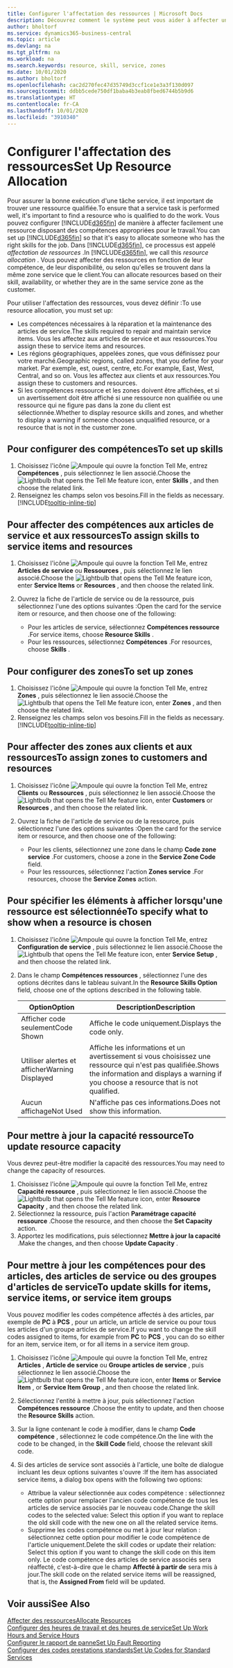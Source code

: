 ```yaml
---
title: Configurer l'affectation des ressources | Microsoft Docs
description: Découvrez comment le système peut vous aider à affecter une personne dotée des compétences requises à la fourniture d'un service.
author: bholtorf
ms.service: dynamics365-business-central
ms.topic: article
ms.devlang: na
ms.tgt_pltfrm: na
ms.workload: na
ms.search.keywords: resource, skill, service, zones
ms.date: 10/01/2020
ms.author: bholtorf
ms.openlocfilehash: cac2d270fec47d35749d3ccf1ce1e3a3f130d097
ms.sourcegitcommit: ddbb5cede750df1baba4b3eab8fbed6744b5b9d6
ms.translationtype: HT
ms.contentlocale: fr-CA
ms.lasthandoff: 10/01/2020
ms.locfileid: "3910340"
---
```

# <a name="set-up-resource-allocation"></a><span data-ttu-id="1099b-103">Configurer l'affectation des ressources</span><span class="sxs-lookup"><span data-stu-id="1099b-103">Set Up Resource Allocation</span></span>
<span data-ttu-id="1099b-104">Pour assurer la bonne exécution d'une tâche service, il est important de trouver une ressource qualifiée.</span><span class="sxs-lookup"><span data-stu-id="1099b-104">To ensure that a service task is performed well, it's important to find a resource who is qualified to do the work.</span></span> <span data-ttu-id="1099b-105">Vous pouvez configurer [!INCLUDE[d365fin](includes/d365fin_md.md)] de manière à affecter facilement une ressource disposant des compétences appropriées pour le travail.</span><span class="sxs-lookup"><span data-stu-id="1099b-105">You can set up [!INCLUDE[d365fin](includes/d365fin_md.md)] so that it's easy to allocate someone who has the right skills for the job.</span></span> <span data-ttu-id="1099b-106">Dans [!INCLUDE[d365fin](includes/d365fin_md.md)], ce processus est appelé _affectation de ressources_ .</span><span class="sxs-lookup"><span data-stu-id="1099b-106">In [!INCLUDE[d365fin](includes/d365fin_md.md)], we call this _resource allocation_ .</span></span> <span data-ttu-id="1099b-107">Vous pouvez affecter des ressources en fonction de leur compétence, de leur disponibilité, ou selon qu'elles se trouvent dans la même zone service que le client.</span><span class="sxs-lookup"><span data-stu-id="1099b-107">You can allocate resources based on their skill, availability, or whether they are in the same service zone as the customer.</span></span> 

<span data-ttu-id="1099b-108">Pour utiliser l'affectation des ressources, vous devez définir :</span><span class="sxs-lookup"><span data-stu-id="1099b-108">To use resource allocation, you must set up:</span></span>  
  
* <span data-ttu-id="1099b-109">Les compétences nécessaires à la réparation et la maintenance des articles de service.</span><span class="sxs-lookup"><span data-stu-id="1099b-109">The skills required to repair and maintain service items.</span></span> <span data-ttu-id="1099b-110">Vous les affectez aux articles de service et aux ressources.</span><span class="sxs-lookup"><span data-stu-id="1099b-110">You assign these to service items and resources.</span></span>  
* <span data-ttu-id="1099b-111">Les régions géographiques, appelées zones, que vous définissez pour votre marché.</span><span class="sxs-lookup"><span data-stu-id="1099b-111">Geographic regions, called zones, that you define for your market.</span></span> <span data-ttu-id="1099b-112">Par exemple, est, ouest, centre, etc.</span><span class="sxs-lookup"><span data-stu-id="1099b-112">For example, East, West, Central, and so on.</span></span> <span data-ttu-id="1099b-113">Vous les affectez aux clients et aux ressources.</span><span class="sxs-lookup"><span data-stu-id="1099b-113">You assign these to customers and resources.</span></span>  
* <span data-ttu-id="1099b-114">Si les compétences ressource et les zones doivent être affichées, et si un avertissement doit être affiché si une ressource non qualifiée ou une ressource qui ne figure pas dans la zone du client est sélectionnée.</span><span class="sxs-lookup"><span data-stu-id="1099b-114">Whether to display resource skills and zones, and whether to display a warning if someone chooses unqualified resource, or a resource that is not in the customer zone.</span></span>  

## <a name="to-set-up-skills"></a><span data-ttu-id="1099b-115">Pour configurer des compétences</span><span class="sxs-lookup"><span data-stu-id="1099b-115">To set up skills</span></span>
1. <span data-ttu-id="1099b-116">Choisissez l'icône ![Ampoule qui ouvre la fonction Tell Me](media/ui-search/search_small.png "Dites-moi ce que vous voulez faire"), entrez **Compétences** , puis sélectionnez le lien associé.</span><span class="sxs-lookup"><span data-stu-id="1099b-116">Choose the ![Lightbulb that opens the Tell Me feature](media/ui-search/search_small.png "Tell me what you want to do") icon, enter **Skills** , and then choose the related link.</span></span>  
2. <span data-ttu-id="1099b-117">Renseignez les champs selon vos besoins.</span><span class="sxs-lookup"><span data-stu-id="1099b-117">Fill in the fields as necessary.</span></span> [!INCLUDE[tooltip-inline-tip](includes/tooltip-inline-tip_md.md)]  

## <a name="to-assign-skills-to-service-items-and-resources"></a><span data-ttu-id="1099b-118">Pour affecter des compétences aux articles de service et aux ressources</span><span class="sxs-lookup"><span data-stu-id="1099b-118">To assign skills to service items and resources</span></span>
1. <span data-ttu-id="1099b-119">Choisissez l'icône ![Ampoule qui ouvre la fonction Tell Me](media/ui-search/search_small.png "Dites-moi ce que vous voulez faire"), entrez **Articles de service** ou **Ressources** , puis sélectionnez le lien associé.</span><span class="sxs-lookup"><span data-stu-id="1099b-119">Choose the ![Lightbulb that opens the Tell Me feature](media/ui-search/search_small.png "Tell me what you want to do") icon, enter **Service Items** or **Resources** , and then choose the related link.</span></span>  
2. <span data-ttu-id="1099b-120">Ouvrez la fiche de l'article de service ou de la ressource, puis sélectionnez l'une des options suivantes :</span><span class="sxs-lookup"><span data-stu-id="1099b-120">Open the card for the service item or resource, and then choose one of the following:</span></span>  
  
    * <span data-ttu-id="1099b-121">Pour les articles de service, sélectionnez **Compétences ressource** .</span><span class="sxs-lookup"><span data-stu-id="1099b-121">For service items, choose **Resource Skills** .</span></span>  
    * <span data-ttu-id="1099b-122">Pour les ressources, sélectionnez **Compétences** .</span><span class="sxs-lookup"><span data-stu-id="1099b-122">For resources, choose **Skills** .</span></span>  

## <a name="to-set-up-zones"></a><span data-ttu-id="1099b-123">Pour configurer des zones</span><span class="sxs-lookup"><span data-stu-id="1099b-123">To set up zones</span></span>
1. <span data-ttu-id="1099b-124">Choisissez l'icône ![Ampoule qui ouvre la fonction Tell Me](media/ui-search/search_small.png "Dites-moi ce que vous voulez faire"), entrez **Zones** , puis sélectionnez le lien associé.</span><span class="sxs-lookup"><span data-stu-id="1099b-124">Choose the ![Lightbulb that opens the Tell Me feature](media/ui-search/search_small.png "Tell me what you want to do") icon, enter **Zones** , and then choose the related link.</span></span>  
2. <span data-ttu-id="1099b-125">Renseignez les champs selon vos besoins.</span><span class="sxs-lookup"><span data-stu-id="1099b-125">Fill in the fields as necessary.</span></span> [!INCLUDE[tooltip-inline-tip](includes/tooltip-inline-tip_md.md)]  

## <a name="to-assign-zones-to-customers-and-resources"></a><span data-ttu-id="1099b-126">Pour affecter des zones aux clients et aux ressources</span><span class="sxs-lookup"><span data-stu-id="1099b-126">To assign zones to customers and resources</span></span> 
1. <span data-ttu-id="1099b-127">Choisissez l'icône ![Ampoule qui ouvre la fonction Tell Me](media/ui-search/search_small.png "Dites-moi ce que vous voulez faire"), entrez **Clients** ou **Ressources** , puis sélectionnez le lien associé.</span><span class="sxs-lookup"><span data-stu-id="1099b-127">Choose the ![Lightbulb that opens the Tell Me feature](media/ui-search/search_small.png "Tell me what you want to do") icon, enter **Customers** or **Resources** , and then choose the related link.</span></span>  
2. <span data-ttu-id="1099b-128">Ouvrez la fiche de l'article de service ou de la ressource, puis sélectionnez l'une des options suivantes :</span><span class="sxs-lookup"><span data-stu-id="1099b-128">Open the card for the service item or resource, and then choose one of the following:</span></span>  
  
    * <span data-ttu-id="1099b-129">Pour les clients, sélectionnez une zone dans le champ **Code zone service** .</span><span class="sxs-lookup"><span data-stu-id="1099b-129">For customers, choose a zone in the **Service Zone Code** field.</span></span>  
    * <span data-ttu-id="1099b-130">Pour les ressources, sélectionnez l'action **Zones service** .</span><span class="sxs-lookup"><span data-stu-id="1099b-130">For resources, choose the **Service Zones** action.</span></span>  

## <a name="to-specify-what-to-show-when-a-resource-is-chosen"></a><span data-ttu-id="1099b-131">Pour spécifier les éléments à afficher lorsqu'une ressource est sélectionnée</span><span class="sxs-lookup"><span data-stu-id="1099b-131">To specify what to show when a resource is chosen</span></span>
1. <span data-ttu-id="1099b-132">Choisissez l'icône ![Ampoule qui ouvre la fonction Tell Me](media/ui-search/search_small.png "Dites-moi ce que vous voulez faire"), entrez **Configuration de service** , puis sélectionnez le lien associé.</span><span class="sxs-lookup"><span data-stu-id="1099b-132">Choose the ![Lightbulb that opens the Tell Me feature](media/ui-search/search_small.png "Tell me what you want to do") icon, enter **Service Setup** , and then choose the related link.</span></span> 
2. <span data-ttu-id="1099b-133">Dans le champ **Compétences ressources** , sélectionnez l'une des options décrites dans le tableau suivant.</span><span class="sxs-lookup"><span data-stu-id="1099b-133">In the **Resource Skills Option** field, choose one of the options described in the following table.</span></span>  
  
    |<span data-ttu-id="1099b-134">**Option**</span><span class="sxs-lookup"><span data-stu-id="1099b-134">**Option**</span></span>|<span data-ttu-id="1099b-135">**Description**</span><span class="sxs-lookup"><span data-stu-id="1099b-135">**Description**</span></span>|  
    |------------|-------------|  
    |<span data-ttu-id="1099b-136">Afficher code seulement</span><span class="sxs-lookup"><span data-stu-id="1099b-136">Code Shown</span></span> | <span data-ttu-id="1099b-137">Affiche le code uniquement.</span><span class="sxs-lookup"><span data-stu-id="1099b-137">Displays the code only.</span></span>|  
    |<span data-ttu-id="1099b-138">Utiliser alertes et afficher</span><span class="sxs-lookup"><span data-stu-id="1099b-138">Warning Displayed</span></span> | <span data-ttu-id="1099b-139">Affiche les informations et un avertissement si vous choisissez une ressource qui n'est pas qualifiée.</span><span class="sxs-lookup"><span data-stu-id="1099b-139">Shows the information and displays a warning if you choose a resource that is not qualified.</span></span>|  
    |<span data-ttu-id="1099b-140">Aucun affichage</span><span class="sxs-lookup"><span data-stu-id="1099b-140">Not Used</span></span> | <span data-ttu-id="1099b-141">N'affiche pas ces informations.</span><span class="sxs-lookup"><span data-stu-id="1099b-141">Does not show this information.</span></span>|  

## <a name="to-update-resource-capacity"></a><span data-ttu-id="1099b-142">Pour mettre à jour la capacité ressource</span><span class="sxs-lookup"><span data-stu-id="1099b-142">To update resource capacity</span></span>  
<span data-ttu-id="1099b-143">Vous devrez peut-être modifier la capacité des ressources.</span><span class="sxs-lookup"><span data-stu-id="1099b-143">You may need to change the capacity of resources.</span></span>  
  
1. <span data-ttu-id="1099b-144">Choisissez l'icône ![Ampoule qui ouvre la fonction Tell Me](media/ui-search/search_small.png "Dites-moi ce que vous voulez faire"), entrez **Capacité ressource** , puis sélectionnez le lien associé.</span><span class="sxs-lookup"><span data-stu-id="1099b-144">Choose the ![Lightbulb that opens the Tell Me feature](media/ui-search/search_small.png "Tell me what you want to do") icon, enter **Resource Capacity** , and then choose the related link.</span></span>  
2. <span data-ttu-id="1099b-145">Sélectionnez la ressource, puis l'action **Paramétrage capacité ressource** .</span><span class="sxs-lookup"><span data-stu-id="1099b-145">Choose the resource, and then choose the **Set Capacity** action.</span></span>  
3. <span data-ttu-id="1099b-146">Apportez les modifications, puis sélectionnez **Mettre à jour la capacité** .</span><span class="sxs-lookup"><span data-stu-id="1099b-146">Make the changes, and then choose **Update Capacity** .</span></span>  

## <a name="to-update-skills-for-items-service-items-or-service-item-groups"></a><span data-ttu-id="1099b-147">Pour mettre à jour les compétences pour des articles, des articles de service ou des groupes d'articles de service</span><span class="sxs-lookup"><span data-stu-id="1099b-147">To update skills for items, service items, or service item groups</span></span>
<span data-ttu-id="1099b-148">Vous pouvez modifier les codes compétence affectés à des articles, par exemple de **PC** à **PCS** , pour un article, un article de service ou pour tous les articles d'un groupe articles de service.</span><span class="sxs-lookup"><span data-stu-id="1099b-148">If you want to change the skill codes assigned to items, for example from **PC** to **PCS** , you can do so either for an item, service item, or for all items in a service item group.</span></span>  
  
1. <span data-ttu-id="1099b-149">Choisissez l'icône ![Ampoule qui ouvre la fonction Tell Me](media/ui-search/search_small.png "Dites-moi ce que vous voulez faire"), entrez **Articles** , **Article de service** ou **Groupe articles de service** , puis sélectionnez le lien associé.</span><span class="sxs-lookup"><span data-stu-id="1099b-149">Choose the ![Lightbulb that opens the Tell Me feature](media/ui-search/search_small.png "Tell me what you want to do") icon, enter **Items** or **Service Item** , or **Service Item Group** , and then choose the related link.</span></span>  
2. <span data-ttu-id="1099b-150">Sélectionnez l'entité à mettre à jour, puis sélectionnez l'action **Compétences ressource** .</span><span class="sxs-lookup"><span data-stu-id="1099b-150">Choose the entity to update, and then choose the **Resource Skills** action.</span></span>  
3. <span data-ttu-id="1099b-151">Sur la ligne contenant le code à modifier, dans le champ **Code compétence** , sélectionnez le code compétence.</span><span class="sxs-lookup"><span data-stu-id="1099b-151">On the line with the code to be changed, in the **Skill Code** field, choose the relevant skill code.</span></span>  
4.  <span data-ttu-id="1099b-152">Si des articles de service sont associés à l'article, une boîte de dialogue incluant les deux options suivantes s'ouvre :</span><span class="sxs-lookup"><span data-stu-id="1099b-152">If the item has associated service items, a dialog box opens with the following two options:</span></span>  
  
    * <span data-ttu-id="1099b-153">Attribue la valeur sélectionnée aux codes compétence : sélectionnez cette option pour remplacer l'ancien code compétence de tous les articles de service associés par le nouveau code.</span><span class="sxs-lookup"><span data-stu-id="1099b-153">Change the skill codes to the selected value: Select this option if you want to replace the old skill code with the new one on all the related service items.</span></span>  
    * <span data-ttu-id="1099b-154">Supprime les codes compétence ou met à jour leur relation : sélectionnez cette option pour modifier le code compétence de l'article uniquement.</span><span class="sxs-lookup"><span data-stu-id="1099b-154">Delete the skill codes or update their relation: Select this option if you want to change the skill code on this item only.</span></span> <span data-ttu-id="1099b-155">Le code compétence des articles de service associés sera réaffecté, c'est-à-dire que le champ **Affecté à partir de** sera mis à jour.</span><span class="sxs-lookup"><span data-stu-id="1099b-155">The skill code on the related service items will be reassigned, that is, the **Assigned From** field will be updated.</span></span>  
  
## <a name="see-also"></a><span data-ttu-id="1099b-156">Voir aussi</span><span class="sxs-lookup"><span data-stu-id="1099b-156">See Also</span></span>
[<span data-ttu-id="1099b-157">Affecter des ressources</span><span class="sxs-lookup"><span data-stu-id="1099b-157">Allocate Resources</span></span>](service-how-to-allocate-resources.md)  
[<span data-ttu-id="1099b-158">Configurer des heures de travail et des heures de service</span><span class="sxs-lookup"><span data-stu-id="1099b-158">Set Up Work Hours and Service Hours</span></span>](service-how-setup-work-service-hours.md)  
[<span data-ttu-id="1099b-159">Configurer le rapport de panne</span><span class="sxs-lookup"><span data-stu-id="1099b-159">Set Up Fault Reporting</span></span>](service-how-setup-fault-reporting.md)  
[<span data-ttu-id="1099b-160">Configurer des codes prestations standards</span><span class="sxs-lookup"><span data-stu-id="1099b-160">Set Up Codes for Standard Services</span></span>](service-how-setup-service-coding.md)  
 

